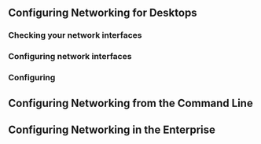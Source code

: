 

## Configuring Networking for Desktops

### Checking your network interfaces

### Configuring network interfaces

### Configuring

## Configuring Networking from the Command Line

## Configuring Networking in the Enterprise